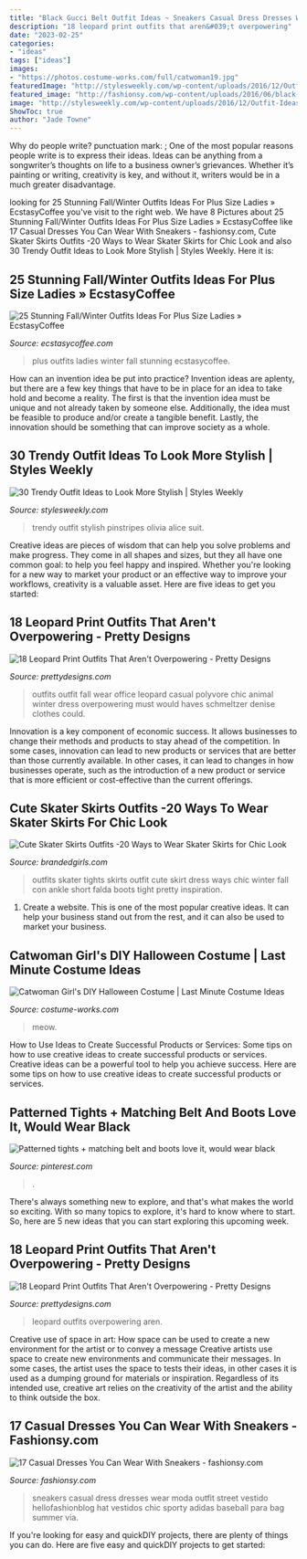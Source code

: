 ```yaml
---
title: "Black Gucci Belt Outfit Ideas ~ Sneakers Casual Dress Dresses Wear Moda Outfit Street Vestido Hellofashionblog Hat Vestidos Chic Sporty Adidas Baseball Para Bag Summer Via"
description: "18 leopard print outfits that aren&#039;t overpowering"
date: "2023-02-25"
categories:
- "ideas"
tags: ["ideas"]
images:
- "https://photos.costume-works.com/full/catwoman19.jpg"
featuredImage: "http://stylesweekly.com/wp-content/uploads/2016/12/Outfit-Ideas-for-Women_2017_17.jpg"
featured_image: "http://fashionsy.com/wp-content/uploads/2016/06/black-dress-and-white-sneakers.jpg"
image: "http://stylesweekly.com/wp-content/uploads/2016/12/Outfit-Ideas-for-Women_2017_17.jpg"
ShowToc: true
author: "Jade Towne"
---
```



Why do people write?
punctuation mark: ;
One of the most popular reasons people write is to express their ideas. Ideas can be anything from a songwriter’s thoughts on life to a business owner’s grievances. Whether it’s painting or writing, creativity is key, and without it, writers would be in a much greater disadvantage.

	

		
looking for 25 Stunning Fall/Winter Outfits Ideas For Plus Size Ladies » EcstasyCoffee you've visit to the right web. We have 8 Pictures about 25 Stunning Fall/Winter Outfits Ideas For Plus Size Ladies » EcstasyCoffee like 17 Casual Dresses You Can Wear With Sneakers - fashionsy.com, Cute Skater Skirts Outfits -20 Ways to Wear Skater Skirts for Chic Look and also 30 Trendy Outfit Ideas to Look More Stylish | Styles Weekly. Here it is:
		
    
## 25 Stunning Fall/Winter Outfits Ideas For Plus Size Ladies » EcstasyCoffee

<img loading=lazy src="https://i1.wp.com/www.ecstasycoffee.com/wp-content/uploads/2016/10/Plus-Size-Outfits-For-Curvy-Ladies-6.jpg?resize=400%2C600" onerror="this.onerror=null;this.src='https://tse2.mm.bing.net/th?id=OIP.HAbF0bX1V_UBIyVNdM_T6gAAAA&amp;pid=15.1';" alt="25 Stunning Fall/Winter Outfits Ideas For Plus Size Ladies » EcstasyCoffee">

_Source: ecstasycoffee.com_

>plus outfits ladies winter fall stunning ecstasycoffee. 

	

How can an invention idea be put into practice?
Invention ideas are aplenty, but there are a few key things that have to be in place for an idea to take hold and become a reality. The first is that the invention idea must be unique and not already taken by someone else. Additionally, the idea must be feasible to produce and/or create a tangible benefit. Lastly, the innovation should be something that can improve society as a whole.

    
## 30 Trendy Outfit Ideas To Look More Stylish | Styles Weekly

<img loading=lazy src="http://stylesweekly.com/wp-content/uploads/2016/12/Outfit-Ideas-for-Women_2017_17.jpg" onerror="this.onerror=null;this.src='https://tse2.mm.bing.net/th?id=OIP.OW1BBAUMPtP2fOsn1fbdjAHaOl&amp;pid=15.1';" alt="30 Trendy Outfit Ideas to Look More Stylish | Styles Weekly">

_Source: stylesweekly.com_

>trendy outfit stylish pinstripes olivia alice suit. 

	

Creative ideas are pieces of wisdom that can help you solve problems and make progress. They come in all shapes and sizes, but they all have one common goal: to help you feel happy and inspired. Whether you're looking for a new way to market your product or an effective way to improve your workflows, creativity is a valuable asset. Here are five ideas to get you started: 

    
## 18 Leopard Print Outfits That Aren&#039;t Overpowering - Pretty Designs

<img loading=lazy src="http://www.prettydesigns.com/wp-content/uploads/2017/01/18-leopard-print-outfits-that-arent-overpowering.jpg" onerror="this.onerror=null;this.src='https://tse2.mm.bing.net/th?id=OIP.T2QtcIfI_9uLE8wPI5I6iQHaLT&amp;pid=15.1';" alt="18 Leopard Print Outfits That Aren&#039;t Overpowering - Pretty Designs">

_Source: prettydesigns.com_

>outfits outfit fall wear office leopard casual polyvore chic animal winter dress overpowering must would haves schmeltzer denise clothes could. 

	

Innovation is a key component of economic success. It allows businesses to change their methods and products to stay ahead of the competition. In some cases, innovation can lead to new products or services that are better than those currently available. In other cases, it can lead to changes in how businesses operate, such as the introduction of a new product or service that is more efficient or cost-effective than the current offerings.

    
## Cute Skater Skirts Outfits -20 Ways To Wear Skater Skirts For Chic Look

<img loading=lazy src="https://www.brandedgirls.com/wp-content/uploads/2015/08/6df6c1cda905341dc94a5640f842fb3c.jpg" onerror="this.onerror=null;this.src='https://tse4.mm.bing.net/th?id=OIP.RRg1fCBpCZK9Tmz2yhWOPAHaK2&amp;pid=15.1';" alt="Cute Skater Skirts Outfits -20 Ways to Wear Skater Skirts for Chic Look">

_Source: brandedgirls.com_

>outfits skater tights skirts outfit cute skirt dress ways chic winter fall con ankle short falda boots tight pretty inspiration. 

	

1. Create a website. This is one of the most popular creative ideas. It can help your business stand out from the rest, and it can also be used to market your business.

    
## Catwoman Girl&#039;s DIY Halloween Costume | Last Minute Costume Ideas

<img loading=lazy src="https://photos.costume-works.com/full/catwoman19.jpg" onerror="this.onerror=null;this.src='https://tse3.mm.bing.net/th?id=OIP.pdwjhHSbkCsZYerJYBKJDwHaKY&amp;pid=15.1';" alt="Catwoman Girl&#039;s DIY Halloween Costume | Last Minute Costume Ideas">

_Source: costume-works.com_

>meow. 

	

How to Use Ideas to Create Successful Products or Services: Some tips on how to use creative ideas to create successful products or services.
Creative ideas can be a powerful tool to help you achieve success. Here are some tips on how to use creative ideas to create successful products or services.

    
## Patterned Tights + Matching Belt And Boots Love It, Would Wear Black

<img loading=lazy src="https://s-media-cache-ak0.pinimg.com/736x/eb/64/ec/eb64ecf4aea85386bb56322918bd3f74.jpg" onerror="this.onerror=null;this.src='https://tse3.mm.bing.net/th?id=OIP.kSGribDg65xwRSAABRC6igHaLK&amp;pid=15.1';" alt="Patterned tights + matching belt and boots love it, would wear black">

_Source: pinterest.com_

>. 

	

There's always something new to explore, and that's what makes the world so exciting. With so many topics to explore, it's hard to know where to start.  So, here are 5 new ideas that you can start exploring this upcoming week.

    
## 18 Leopard Print Outfits That Aren&#039;t Overpowering - Pretty Designs

<img loading=lazy src="https://www.prettydesigns.com/wp-content/uploads/2017/01/18-leopard-print-outfits-that-arent-overpowering-2.jpg" onerror="this.onerror=null;this.src='https://tse2.mm.bing.net/th?id=OIP.9Rc_BYvaC4Eyxcsp1JTn8QCvEs&amp;pid=15.1';" alt="18 Leopard Print Outfits That Aren&#039;t Overpowering - Pretty Designs">

_Source: prettydesigns.com_

>leopard outfits overpowering aren. 

	

Creative use of space in art: How space can be used to create a new environment for the artist or to convey a message
Creative artists use space to create new environments and communicate their messages. In some cases, the artist uses the space to tests their ideas, in other cases it is used as a dumping ground for materials or inspiration. Regardless of its intended use, creative art relies on the creativity of the artist and the ability to think outside the box.

    
## 17 Casual Dresses You Can Wear With Sneakers - Fashionsy.com

<img loading=lazy src="http://fashionsy.com/wp-content/uploads/2016/06/black-dress-and-white-sneakers.jpg" onerror="this.onerror=null;this.src='https://tse2.mm.bing.net/th?id=OIP.6YL_2ljq106zdadqXZOhtgHaHW&amp;pid=15.1';" alt="17 Casual Dresses You Can Wear With Sneakers - fashionsy.com">

_Source: fashionsy.com_

>sneakers casual dress dresses wear moda outfit street vestido hellofashionblog hat vestidos chic sporty adidas baseball para bag summer via. 

	

If you're looking for easy and quickDIY projects, there are plenty of things you can do. Here are five easy and quickDIY projects to get started: 

